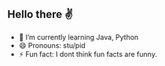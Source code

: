 ## Hello there ✌️

- 🌱 I’m currently learning Java, Python 
- 😄 Pronouns: stu/pid
- ⚡ Fun fact: I dont think fun facts are funny. 

